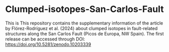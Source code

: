 # Clumped-isotopes-San-Carlos-Fault
This is 
This repository contains the supplementary information of the article by Flórez-Rodríguez et al. (2024) about clumped isotopes in fault-related structures along the San Carlos Fault (Picos de Europa, NW Spain). The first release can be accessed through DOI: https://doi.org/10.5281/zenodo.10203339

